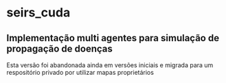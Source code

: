# seirs_cuda

## Implementação multi agentes para simulação de propagação de doenças

Esta versão foi abandonada ainda em versões iniciais e migrada para um respositório privado por utilizar mapas proprietários
